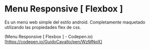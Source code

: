 # Menu Responsive [ Flexbox ]
Es un menú web simple del estilo android. Completamente maquetado utilizando las propiedades flex de css.

(Menu Responsive [ Flexbox ] - Codepen.io)[https://codepen.io/GuidoCavallo/pen/WzMNqX]

